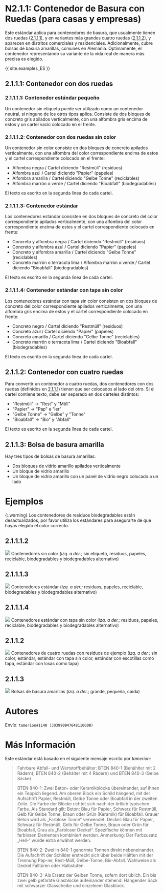 # N2.1.1: Contenedor de Basura con Ruedas (para casas y empresas)

Este estándar aplica para contenedores de basura, que usualmente tienen dos ruedas ([2.1.1.1](#2111-contenedor-con-dos-ruedas)), y en variantes más grandes cuatro ruedas ([2.1.1.2](#2112-contenedor-con-cuatro-ruedas)), y aparecen en distritos comerciales y residenciales. Adicionalmente, cubre bolsas de basura amarillas, comunes en Alemania. Óptimamente, el contenedor representando su variante de la vida real de manera más precisa es elegido.

{{ site.examples_ES }}

## 2.1.1.1: Contenedor con dos ruedas

### 2.1.1.1.1: Contenedor estándar pequeño

Un contenedor sin etiqueta puede ser utilizado como un contenedor neutral, si ninguno de los otros tipos aplica. Consiste de dos bloques de concreto gris apilados verticalmente, con una alfombra gris encima de estos y un cartel vacío colocado en el frente.

### 2.1.1.1.2: Contenedor con dos ruedas sin color

Un contenedor sin color consiste en dos bloques de concreto apilados verticalmente, con una alfombra del color correspondiente encima de estos y el cartel correspondiente colocado en el frente:
- Alfombra negra / Cartel diciendo "Restmüll" (residuos)
- Alfombra azul / Cartel diciendo "Papier" (papeles)
- Alfombra amarilla / Cartel diciendo "Gelbe Tonne" (reciclables)
- Alfombra marrón o verde / Cartel diciendo "Bioabfall" (biodegradables)

El texto es escrito en la segunda línea de cada cartel.

### 2.1.1.1.3: Contenedor estándar

Los contenedores estándar consisten en dos bloques de concreto del color correspondiente apilados verticalmente, con una alfombra del color correspondiente encima de estos y el cartel correspondiente colocado en frente:
- Concreto y alfombra negra / Cartel diciendo "Restmüll" (residuos)
- Concreto y alfombra azul / Cartel diciendo "Papier" (papeles)
- Concreto y alfombra amarilla / Cartel diciendo "Gelbe Tonne" (reciclables)
- Concreto marrón o terracota lima / Alfombra marrón o verde / Cartel diciendo "Bioabfall" (biodegradables)

El texto es escrito en la segunda línea de cada cartel.

### 2.1.1.1.4: Contenedor estándar con tapa sin color

Los contenedores estándar con tapa sin color consisten en dos bloques de concreto del color correspondiente apilados verticalmente, con una alfombra gris encima de estos y el cartel correspondiente colocado en frente:
- Concreto negro / Cartel diciendo "Restmüll" (residuos)
- Concreto azul / Cartel diciendo "Papier" (papeles)
- Concreto amarillo / Cartel diciendo "Gelbe Tonne" (reciclables)
- Concreto marrón o terracota lima / Cartel diciendo "Bioabfall" (biodegradables)

El texto es escrito en la segunda línea de cada cartel.

## 2.1.1.2: Contenedor con cuatro ruedas

Para convertir un contenedor a cuatro ruedas, dos contenedores con dos ruedas (definidos en [2.1.1.1](#2111-contenedor-con-dos-ruedas)) tienen que ser colocados al lado del otro. Si el cartel contiene texto, debe ser separado en dos carteles distintos:
- "Restmüll" -> "Rest" y "Müll"
- "Papier" -> "Pap" e "ier"
- "Gelbe Tonne" -> "Gelbe" y "Tonne"
- "Bioabfall" -> "Bio" y "Abfall"

El texto es escrito en la segunda línea de cada cartel.

## 2.1.1.3: Bolsa de basura amarilla

Hay tres tipos de bolsas de basura amarillas:
- Dos bloques de vidrio amarillo apilados verticalmente
- Un bloque de vidrio amarillo
- Un bloque de vidrio amarillo con un panel de vidrio negro colocado a un lado

# Ejemplos

{:.warning}
Los contenedores de residuos biodegradables están desactualizados, por favor utiliza los estándares para asegurarte de que hayas elegido el color correcto.

## 2.1.1.1.2

![](https://cdn.discordapp.com/attachments/702537093527765083/702537396532674591/N41.png)
Contenedores sin color (_izq. a der.;_ sin etiqueta, residuos, papeles, reciclable, biodegradables y biodegradables alternativo)

## 2.1.1.1.3

![](https://cdn.discordapp.com/attachments/702537093527765083/702537401993789480/N41b.png)
Contenedores estándar (_izq. a der.;_ residuos, papeles, reciclable, biodegradables y biodegradables alternativo)

## 2.1.1.1.4

![](https://cdn.discordapp.com/attachments/702537093527765083/702537407257378875/N41c.png)
Contenedores estándar con tapa sin color (_izq. a der.;_ residuos, papeles, reciclable, biodegradables y biodegradables alternativo)

## 2.1.1.2

![](https://cdn.discordapp.com/attachments/702537093527765083/702537411225190450/N42.png)
Contenedores de cuatro ruedas con residuos de ejemplo (_izq. a der.;_ sin color, estándar, estándar con tapa sin color, estándar con escotillas como tapa, estándar con losas como tapa)

## 2.1.1.3

![](https://cdn.discordapp.com/attachments/702537093527765083/702537415809564762/N43.png)
Bolsas de basura amarillas (_izq. a der.;_ grande, pequeña, caída)

# Autores

Envío: `tamerion#1140 (303990947648110608)`

# Más Información

Este estándar está basado en el siguiente mensaje escrito por _tamerion:_

> Fahrbare Abfall- und Wertstoffbehälter: BTEN 840-1 (Behählter mit 2 Rädern), BTEN 840-2 (Behälter mit 4 Rädern) und BTEN 840-3 (Gelbe Säcke)
>
> BTEN 840-1: Zwei Beton- oder Keramikblöcke übereinander, auf ihnen ein Teppich liegend. Am oberen Block ein Schild hängend, mit der Aufschrift Papier, Restmüll, Gelbe Tonne oder Bioabfall in der zweiten Zeile. Die Farbe der Blöcke richtet sich nach der örtlich typischen Farbe. Als Standard gilt: Beton: Blau für Papier, Schwarz für Restmüll, Gelb für Gelbe Tonne, Braun oder Grün (Keramik) für Bioabfall. Grauer Beton wird als „Farblose Tonne“ verwendet. Deckel: Blau für Papier, Schwarz für Restmüll, Gelb für Gelbe Tonne, Braun oder Grün für Bioabfall, Grau als „Farbloser Deckel“. Spezifische können mit farblosen Elementen kombiniert werden. Anmerkung: Der Farbzusatz „Hell-“ würde extra erwähnt werden.
>
> BTEN 840-2: Zwei in 840-1 genormte Tonnen direkt nebeneinander. Die Aufschrift der Schilder erstreckt sich über beide Hälften mit der Trennung Pap-ier, Rest-Müll, Gelbe-Tonne, Bio-Abfall. Wahlweise als Deckel Falltüren oder Halbstufen.
>
> BTEN 840-3: Als Ersatz der Gelben Tonne, sofern dort üblich. Ein bis zwei gelb gefärbte Glasblöcke aufeinander stehend. Hängender Sack mit schwarzer Glasscheibe und einzelnem Glasblock.
